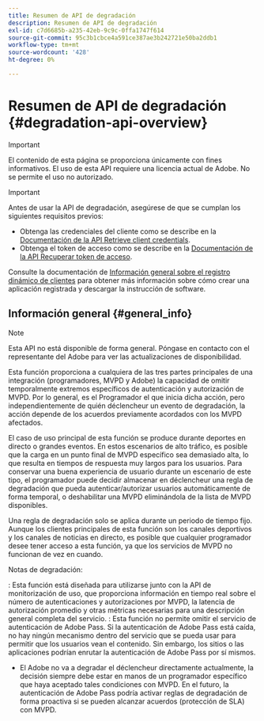 ```yaml
---
title: Resumen de API de degradación
description: Resumen de API de degradación
exl-id: c7d6685b-a235-42eb-9c9c-0ffa1747f614
source-git-commit: 95c3b1cbce4a591ce387ae3b242721e50ba2ddb1
workflow-type: tm+mt
source-wordcount: '428'
ht-degree: 0%

---
```



# Resumen de API de degradación {#degradation-api-overview}

>[!IMPORTANT]
>
> El contenido de esta página se proporciona únicamente con fines informativos. El uso de esta API requiere una licencia actual de Adobe. No se permite el uso no autorizado.

>[!IMPORTANT]
>
> Antes de usar la API de degradación, asegúrese de que se cumplan los siguientes requisitos previos:
>
> * Obtenga las credenciales del cliente como se describe en la [Documentación de la API Retrieve client credentials](./dcr-api/apis/dynamic-client-registration-apis-retrieve-client-credentials.md).
> * Obtenga el token de acceso como se describe en la [Documentación de la API Recuperar token de acceso](./dcr-api/apis/dynamic-client-registration-apis-retrieve-access-token.md).
>
> Consulte la documentación de [Información general sobre el registro dinámico de clientes](./dcr-api/dynamic-client-registration-overview.md) para obtener más información sobre cómo crear una aplicación registrada y descargar la instrucción de software.

## Información general {#general_info}

>[!NOTE]
>
>Esta API no está disponible de forma general. Póngase en contacto con el representante del Adobe para ver las actualizaciones de disponibilidad.

Esta función proporciona a cualquiera de las tres partes principales de una integración (programadores, MVPD y Adobe) la capacidad de omitir temporalmente extremos específicos de autenticación y autorización de MVPD. Por lo general, es el Programador el que inicia dicha acción, pero independientemente de quién déclencheur un evento de degradación, la acción depende de los acuerdos previamente acordados con los MVPD afectados.

El caso de uso principal de esta función se produce durante deportes en directo o grandes eventos. En estos escenarios de alto tráfico, es posible que la carga en un punto final de MVPD específico sea demasiado alta, lo que resulta en tiempos de respuesta muy largos para los usuarios. Para conservar una buena experiencia de usuario durante un escenario de este tipo, el programador puede decidir almacenar en déclencheur una regla de degradación que pueda autenticar/autorizar usuarios automáticamente de forma temporal, o deshabilitar una MVPD eliminándola de la lista de MVPD disponibles.

Una regla de degradación solo se aplica durante un periodo de tiempo fijo. Aunque los clientes principales de esta función son los canales deportivos y los canales de noticias en directo, es posible que cualquier programador desee tener acceso a esta función, ya que los servicios de MVPD no funcionan de vez en cuando.

Notas de degradación:

: Esta función está diseñada para utilizarse junto con la API de monitorización de uso, que proporciona información en tiempo real sobre el número de autenticaciones y autorizaciones por MVPD, la latencia de autorización promedio y otras métricas necesarias para una descripción general completa del servicio.
: Esta función no permite omitir el servicio de autenticación de Adobe Pass. Si la autenticación de Adobe Pass está caída, no hay ningún mecanismo dentro del servicio que se pueda usar para permitir que los usuarios vean el contenido. Sin embargo, los sitios o las aplicaciones podrían enrutar la autenticación de Adobe Pass por sí mismos.
- El Adobe no va a degradar el déclencheur directamente actualmente, la decisión siempre debe estar en manos de un programador específico que haya aceptado tales condiciones con MVPD. En el futuro, la autenticación de Adobe Pass podría activar reglas de degradación de forma proactiva si se pueden alcanzar acuerdos (protección de SLA) con MVPD.

<!--
## Related Information {#related}

- [ESM API](/help/authentication/entitlement-service-monitoring-api.md)
- [Server-side Metrics](/help/authentication/understanding-serverside-metrics.md)
-->
